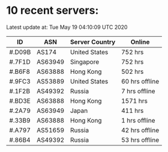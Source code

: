 # 10 recent servers:

Latest update at: Tue May 19 04:10:09 UTC 2020

| ID | ASN | Server Country | Online |
| -- | --- | -------------- | ------ |
| #.D09B | AS174 | United States | 752 hrs |
| #.7F1D | AS63949 | Singapore | 752 hrs |
| #.B6F8 | AS63888 | Hong Kong | 502 hrs |
| #.9FC3 | AS53889 | United States | 60 hrs offline |
| #.1F2B | AS49392 | Russia | 7 hrs offline |
| #.BD3E | AS63888 | Hong Kong | 1571 hrs |
| #.2A79 | AS63949 | Japan | 411 hrs |
| #.33B9 | AS63888 | Hong Kong | 1 hrs offline |
| #.A797 | AS51659 | Russia | 42 hrs offline |
| #.86B4 | AS49392 | Russia | 53 hrs offline |

